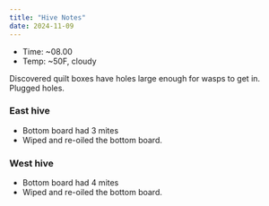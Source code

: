 ```yaml
---
title: "Hive Notes"
date: 2024-11-09
---
```


- Time: ~08.00
- Temp: ~50F, cloudy

Discovered quilt boxes have holes large enough for wasps to get in. Plugged holes.

### East hive

- Bottom board had 3 mites
- Wiped and re-oiled the bottom board.

### West hive

- Bottom board had 4 mites
- Wiped and re-oiled the bottom board.


